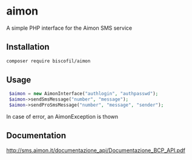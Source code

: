 # aimon
A simple PHP interface for the Aimon SMS service

Installation
------------

```bash
composer require biscofil/aimon
```

Usage
-----

```php
 $aimon = new AimonInterface("authlogin", "authpasswd");
 $aimon->sendSmsMessage("number", "message");
 $aimon->sendProSmsMessage("number", "message", "sender");
```

In case of error, an AimonException is thown

Documentation
-------------

http://sms.aimon.it/documentazione_api/Documentazione_BCP_API.pdf
